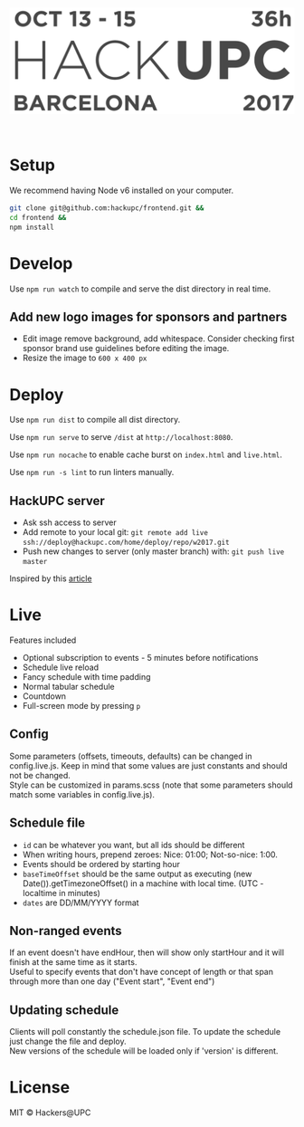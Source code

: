 <br>
<p align="center">
  <img alt="HackUPC Fall 2016" src="src/images/hackupc-header.png" width="620"/>
</p>
<br>


# Setup

We recommend having Node v6 installed on your computer.

```sh
git clone git@github.com:hackupc/frontend.git &&
cd frontend &&
npm install
```



# Develop

Use `npm run watch` to compile and serve the dist directory in real time.


## Add new logo images for sponsors and partners

- Edit image remove background, add whitespace. Consider checking first sponsor brand use guidelines before editing the image.
- Resize the image to `600 x 400 px`

# Deploy

Use `npm run dist` to compile all dist directory.

Use `npm run serve` to serve `/dist` at `http://localhost:8080`.

Use `npm run nocache` to enable cache burst on `index.html` and `live.html`.

Use `npm run -s lint` to run linters manually.

## HackUPC server

- Ask ssh access to server
- Add remote to your local git: `git remote add live ssh://deploy@hackupc.com/home/deploy/repo/w2017.git`
- Push new changes to server (only master branch) with: `git push live master`

Inspired by this [article](https://www.digitalocean.com/community/tutorials/how-to-set-up-automatic-deployment-with-git-with-a-vps)

# Live

Features included

- Optional subscription to events - 5 minutes before notifications
- Schedule live reload
- Fancy schedule with time padding
- Normal tabular schedule
- Countdown
- Full-screen mode by pressing `p`

## Config
Some parameters (offsets, timeouts, defaults) can be changed in config.live.js. Keep in mind that some values are just constants and should not be changed.  
Style can be customized in params.scss (note that some parameters should match some variables in config.live.js).  


## Schedule file
- `id` can be whatever you want, but all ids should be different  
- When writing hours, prepend zeroes: Nice: 01:00; Not-so-nice: 1:00.  
- Events should be ordered by starting hour  
- `baseTimeOffset` should be the same output as executing (new Date()).getTimezoneOffset() in a machine with local time. (UTC - localtime in minutes)  
- `dates` are DD/MM/YYYY format  

## Non-ranged events

If an event doesn't have endHour, then will show only startHour and it will finish at the same time as it starts.  
Useful to specify events that don't have concept of length or that span through more than one day ("Event start", "Event end")

## Updating schedule

Clients will poll constantly the schedule.json file. To update the schedule just change the file and deploy.  
New versions of the schedule will be loaded only if 'version' is different.



# License

MIT © Hackers@UPC
